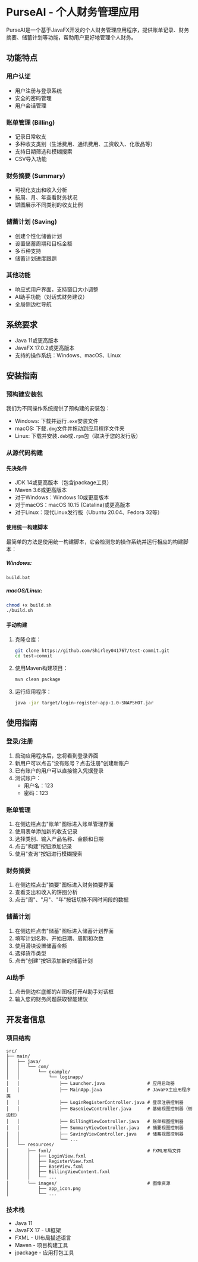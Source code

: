 # PurseAI - 个人财务管理应用

PurseAI是一个基于JavaFX开发的个人财务管理应用程序，提供账单记录、财务摘要、储蓄计划等功能，帮助用户更好地管理个人财务。

## 功能特点

### 用户认证
- 用户注册与登录系统
- 安全的密码管理
- 用户会话管理

### 账单管理 (Billing)
- 记录日常收支
- 多种收支类别（生活费用、通讯费用、工资收入、化妆品等）
- 支持日期筛选和模糊搜索
- CSV导入功能

### 财务摘要 (Summary)
- 可视化支出和收入分析
- 按周、月、年查看财务状况
- 饼图展示不同类别的收支比例

### 储蓄计划 (Saving)
- 创建个性化储蓄计划
- 设置储蓄周期和目标金额
- 多币种支持
- 储蓄计划进度跟踪

### 其他功能
- 响应式用户界面，支持窗口大小调整
- AI助手功能（对话式财务建议）
- 全局侧边栏导航

## 系统要求

- Java 11或更高版本
- JavaFX 17.0.2或更高版本
- 支持的操作系统：Windows、macOS、Linux

## 安装指南

### 预构建安装包

我们为不同操作系统提供了预构建的安装包：

- Windows: 下载并运行`.exe`安装文件
- macOS: 下载`.dmg`文件并拖动到应用程序文件夹
- Linux: 下载并安装`.deb`或`.rpm`包（取决于您的发行版）

### 从源代码构建

#### 先决条件

- JDK 14或更高版本（包含jpackage工具）
- Maven 3.6或更高版本
- 对于Windows：Windows 10或更高版本
- 对于macOS：macOS 10.15 (Catalina)或更高版本
- 对于Linux：现代Linux发行版（Ubuntu 20.04、Fedora 32等）

#### 使用统一构建脚本

最简单的方法是使用统一构建脚本，它会检测您的操作系统并运行相应的构建脚本：

##### Windows:
```batch
build.bat
```

##### macOS/Linux:
```bash
chmod +x build.sh
./build.sh
```

#### 手动构建

1. 克隆仓库：
   ```bash
   git clone https://github.com/Shirley041767/test-commit.git
   cd test-commit
   ```

2. 使用Maven构建项目：
   ```bash
   mvn clean package
   ```

3. 运行应用程序：
   ```bash
   java -jar target/login-register-app-1.0-SNAPSHOT.jar
   ```

## 使用指南

### 登录/注册

1. 启动应用程序后，您将看到登录界面
2. 新用户可以点击"没有账号？点击注册"创建新账户
3. 已有账户的用户可以直接输入凭据登录
4. 测试账户：
   - 用户名：123
   - 密码：123

### 账单管理

1. 在侧边栏点击"账单"图标进入账单管理界面
2. 使用表单添加新的收支记录
3. 选择类别、输入产品名称、金额和日期
4. 点击"构建"按钮添加记录
5. 使用"查询"按钮进行模糊搜索

### 财务摘要

1. 在侧边栏点击"摘要"图标进入财务摘要界面
2. 查看支出和收入的饼图分析
3. 点击"周"、"月"、"年"按钮切换不同时间段的数据

### 储蓄计划

1. 在侧边栏点击"储蓄"图标进入储蓄计划界面
2. 填写计划名称、开始日期、周期和次数
3. 使用滑块设置储蓄金额
4. 选择货币类型
5. 点击"创建"按钮添加新的储蓄计划

### AI助手

1. 点击侧边栏底部的AI图标打开AI助手对话框
2. 输入您的财务问题获取智能建议

## 开发者信息

### 项目结构

```
src/
├── main/
│   ├── java/
│   │   └── com/
│   │       └── example/
│   │           └── loginapp/
│   │               ├── Launcher.java                # 应用启动器
│   │               ├── MainApp.java                 # JavaFX主应用程序类
│   │               ├── LoginRegisterController.java # 登录注册控制器
│   │               ├── BaseViewController.java      # 基础视图控制器（侧边栏）
│   │               ├── BillingViewController.java   # 账单视图控制器
│   │               ├── SummaryViewController.java   # 摘要视图控制器
│   │               ├── SavingViewController.java    # 储蓄视图控制器
│   │               └── ...
│   └── resources/
│       ├── fxml/                                    # FXML布局文件
│       │   ├── LoginView.fxml
│       │   ├── RegisterView.fxml
│       │   ├── BaseView.fxml
│       │   ├── BillingViewContent.fxml
│       │   └── ...
│       └── images/                                  # 图像资源
│           ├── app_icon.png
│           └── ...
```

### 技术栈

- Java 11
- JavaFX 17 - UI框架
- FXML - UI布局描述语言
- Maven - 项目构建工具
- jpackage - 应用打包工具
